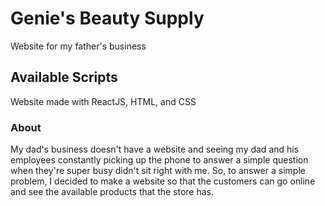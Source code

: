 # Genie's Beauty Supply

Website for my father's business

## Available Scripts

Website made with ReactJS, HTML, and CSS

### About

My dad's business doesn't have a website and seeing my dad and his employees constantly picking up the phone to answer a simple question when they're super busy didn't sit right with me. So, to answer a simple problem, I decided to make a website so that the customers can go online and see the available products that the store has. 
